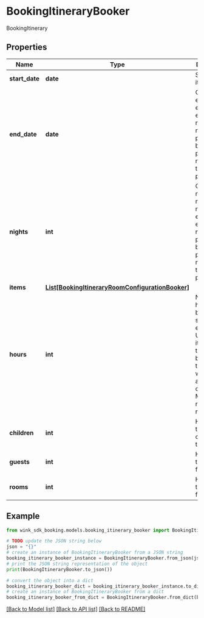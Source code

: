 # BookingItineraryBooker

BookingItinerary

## Properties

Name | Type | Description | Notes
------------ | ------------- | ------------- | -------------
**start_date** | **date** | Start date of itinerary | 
**end_date** | **date** | Optional end date. If endDate is empty, nights needs to be present. If both are present, nights will take precedence. | [optional] 
**nights** | **int** | Optional number of nights. If nights is empty, endDate needs to be present. If both are present, nights will take precedence. | [optional] 
**items** | [**List[BookingItineraryRoomConfigurationBooker]**](BookingItineraryRoomConfigurationBooker.md) |  | [optional] 
**hours** | **int** | Number of hours between start and end dates. Used for itineraries that require bookings that occur within hours and not days. E.g. Meeting room reservation. | [optional] [readonly] 
**children** | **int** | How many total children for this stay | [optional] 
**guests** | **int** | How many total guests for this stay | [optional] 
**rooms** | **int** | How many total rooms for this stay | [optional] 

## Example

```python
from wink_sdk_booking.models.booking_itinerary_booker import BookingItineraryBooker

# TODO update the JSON string below
json = "{}"
# create an instance of BookingItineraryBooker from a JSON string
booking_itinerary_booker_instance = BookingItineraryBooker.from_json(json)
# print the JSON string representation of the object
print(BookingItineraryBooker.to_json())

# convert the object into a dict
booking_itinerary_booker_dict = booking_itinerary_booker_instance.to_dict()
# create an instance of BookingItineraryBooker from a dict
booking_itinerary_booker_from_dict = BookingItineraryBooker.from_dict(booking_itinerary_booker_dict)
```
[[Back to Model list]](../README.md#documentation-for-models) [[Back to API list]](../README.md#documentation-for-api-endpoints) [[Back to README]](../README.md)



